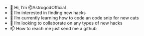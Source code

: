 - 👋 Hi, I’m @AstrogodOfficial
- 👀 I’m interested in finding new hacks
- 🌱 I’m currently learning how to code an code snip for new cats
- 💞️ I’m looking to collaborate on any types of new hacks 
- 📫 How to reach me just send me a github

<!---
AstrogodOfficial/AstrogodOfficial is a ✨ special ✨ repository because its `README.md` (this file) appears on your GitHub profile.
You can click the Preview link to take a look at your changes.
--->
